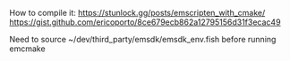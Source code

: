 How to compile it:
https://stunlock.gg/posts/emscripten_with_cmake/
https://gist.github.com/ericoporto/8ce679ecb862a12795156d31f3ecac49

Need to source ~/dev/third_party/emsdk/emsdk_env.fish before running emcmake

